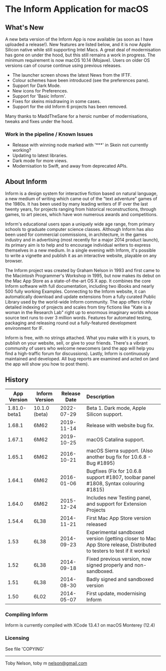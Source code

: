 # The Inform Application for macOS

## What's New
A new beta version of the Inform App is now available (as soon as I have uploaded a release!). New features are listed below, and it is now Apple Silicon native while still supporting Intel Macs. A great deal of modernisation has gone on under the hood, but this still remains a work in progress. The minimum requirement is now macOS 10.14 (Mojave). Users on older OS versions can of course continue using previous releases.

- The launcher screen shows the latest News from the IFTF.
- Colour schemes have been introduced (see the preferences pane).
- Support for Dark Mode.
- New icons for Preferences.
- Support for 'Basic Inform'.
- Fixes for skeins misdrawing in some cases.
- Support for the old Inform 6 projects has been removed.

Many thanks to MaddTheSane for a heroic number of modernisations, tweaks and fixes under the hood.

### Work in the pipeline / Known Issues
- Release with winning node marked with '***' in Skein not currently working?
- Updating to latest libraries.
- Dark mode for more views.
- Modernisation to Swift, and away from deprecated APIs.

## About Inform
Inform is a design system for interactive fiction based on natural language, a new medium of writing which came out of the "text adventure" games of the 1980s. It has been used by many leading writers of IF over the last twenty years, for projects ranging from historical reconstructions, through games, to art pieces, which have won numerous awards and competitions.

Inform's educational users span a uniquely wide age range, from primary schools to graduate computer science classes. Although Inform has also been used for commercial commissions, in architecture, in the games industry and in advertising (most recently for a major 2014 product launch), its primary aim is to help and to encourage individual writers to express themselves in a new medium. In a single evening with Inform, it's possible to write a vignette and publish it as an interactive website, playable on any browser.

The Inform project was created by Graham Nelson in 1993 and first came to the Macintosh Programmer's Workshop in 1995, but now makes its debut on the Mac App Store as a state-of-the-art OS X app. It combines the core Inform software with full documentation, including two iBooks and nearly 500 fully working Examples. Connecting to the Inform website, it can automatically download and update extensions from a fully curated Public Library used by the world-wide Inform community. The app offers richly detailed indexing of projects and scales from tiny fictions like "Kate is a woman in the Research Lab" right up to enormous imaginary worlds whose source text runs to over 3 million words. Features for automated testing, packaging and releasing round out a fully-featured development environment for IF.

Inform is free, with no strings attached. What you make with it is yours, to publish on your website, sell, or give to your friends. There's a vibrant community of users who welcome newcomers (and the app will help you find a high-traffic forum for discussions). Lastly, Inform is continuously maintained and developed. All bug reports are examined and acted on (and the app will show you how to post them).

## History

App Version  | Inform Version | Release Date | Description
------------ | -------------- | ------------ | :---------------------------------------
1.81.0-beta1 | 10.1.0 (beta)  | 2022-07-29   | Beta 1. Dark mode, Apple Silicon support.
1.68.1       | 6M62           | 2019-11-14   | Release with website bug fix.
1.67.1       | 6M62           | 2019-10-25   | macOS Catalina support.
1.65.1       | 6M62           | 2016-10-21   | macOS Sierra support. (Also another bug fix for 10.6.8 - Bug #1895)
1.64.1       | 6M62           | 2016-01-06   | Bugfixes (Fix for 10.6.8 support #1807, toolbar panel #1808, Syntax colouring #1815)
1.64.0       | 6M62           | 2015-12-24   | Includes new Testing panel, and support for Extension Projects
1.54.4       | 6L38           | 2014-11-21   | First Mac App Store version released
1.53         | 6L38           | 2014-09-23   | Experimental sandboxed version (getting closer to Mac App Store release, Distributed to testers to test if it works)
1.52         | 6L38           | 2014-09-18   | Fixed previous version, now signed properly and non-sandboxed.
1.51         | 6L38           | 2014-08-30   | Badly signed and sandboxed version
1.50         | 6L02           | 2014-05-07   | First update, modernising Inform

### Compiling Inform
Inform is currently compiled with XCode 13.4.1 on macOS Monterey (12.4)

### Licensing
See file 'COPYING'

------------------------------------------------
Toby Nelson, toby m nelson@gmail.com
